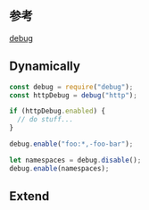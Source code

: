 ## 参考

[debug](https://www.npmjs.com/package/debug)

## Dynamically

```javascript
const debug = require("debug");
const httpDebug = debug("http");

if (httpDebug.enabled) {
  // do stuff...
}

debug.enable("foo:*,-foo-bar");

let namespaces = debug.disable();
debug.enable(namespaces);
```

## Extend
